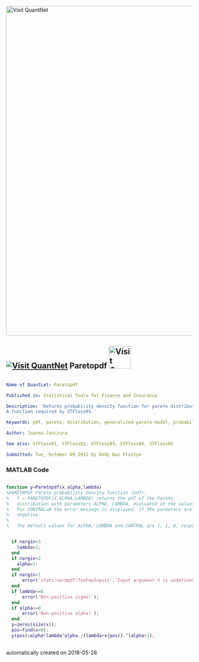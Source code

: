 [<img src="https://github.com/QuantLet/Styleguide-and-FAQ/blob/master/pictures/banner.png" width="888" alt="Visit QuantNet">](http://quantlet.de/)

## [<img src="https://github.com/QuantLet/Styleguide-and-FAQ/blob/master/pictures/qloqo.png" alt="Visit QuantNet">](http://quantlet.de/) **Paretopdf** [<img src="https://github.com/QuantLet/Styleguide-and-FAQ/blob/master/pictures/QN2.png" width="60" alt="Visit QuantNet 2.0">](http://quantlet.de/)

```yaml

Name of QuantLet: Paretopdf 

Published in: Statistical Tools for Finance and Insurance

Description: 'Returns probability density function for pareto distribution.
A function required by STFloss05.'

Keywords: pdf, pareto, distribution, generalized-pareto-model, probability, heavy-tailed

Author: Joanna Janczura

See also: STFloss01, STFloss02, STFloss03, STFloss04, STFloss05

Submitted: Tue, October 09 2012 by Dedy Dwi Prastyo


```

### MATLAB Code
```matlab

function y=Paretopdf(x,alpha,lambda)
%PARETOPDF Pareto probability density function (pdf).
%   Y = PARETOPDF(X,ALPHA,LAMBDA) returns the pdf of the Pareto
%   distribution with parameters ALPHA, LAMBDA, evaluated at the values in X.
%   For CONTROL=0 the error message is displayed, if the parmeters are
%   negative.
%   
%   The default values for ALPHA, LAMBDA and CONTROL are 1, 1, 0, respectively.


  if nargin<3
    lambda=1;
  end
  if nargin<2
    alpha=1;
  end
  if nargin<1
      error('stats:normpdf:TooFewInputs','Input argument X is undefined.');
  end
  if lambda<=0
      error('Non-positive sigma!');
  end
  if alpha<=0
      error('Non-positive alpha!');
  end
  y=zeros(size(x));
  pos=find(x>0); 
  y(pos)=alpha*lambda^alpha./(lambda+x(pos)).^(alpha+1);
  


```

automatically created on 2018-05-28